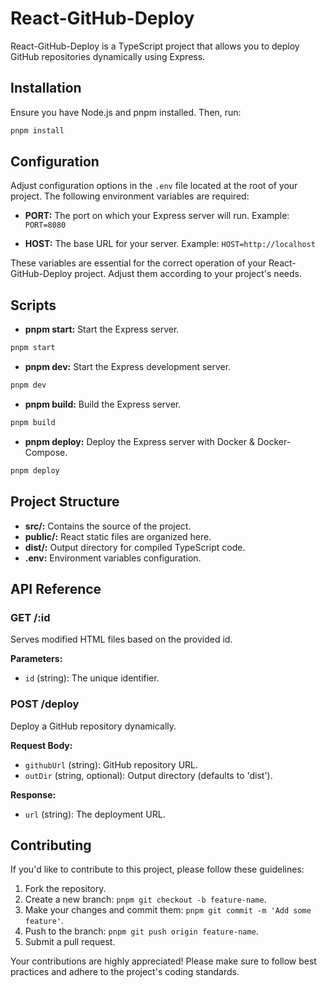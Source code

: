 # React-GitHub-Deploy

React-GitHub-Deploy is a TypeScript project that allows you to deploy GitHub repositories dynamically using Express.

## Installation

Ensure you have Node.js and pnpm installed. Then, run:

```bash
pnpm install
```

## Configuration

Adjust configuration options in the `.env` file located at the root of your project. The following environment variables are required:

- **PORT:** The port on which your Express server will run. Example: `PORT=8080`

- **HOST:** The base URL for your server. Example: `HOST=http://localhost`

These variables are essential for the correct operation of your React-GitHub-Deploy project. Adjust them according to your project's needs.

## Scripts

- **pnpm start:** Start the Express server.
  
```bash
pnpm start
```

- **pnpm dev:** Start the Express development server.
  
```bash
pnpm dev
```

- **pnpm build:** Build the Express server.
  
```bash
pnpm build
```

- **pnpm deploy:** Deploy the Express server with Docker & Docker-Compose.
  
```bash
pnpm deploy
```


## Project Structure

- **src/:** Contains the source of the project.
- **public/:** React static files are organized here.
- **dist/:** Output directory for compiled TypeScript code.
- **.env:** Environment variables configuration.

## API Reference

### GET /:id

Serves modified HTML files based on the provided id.

**Parameters:**

- `id` (string): The unique identifier.

### POST /deploy

Deploy a GitHub repository dynamically.

**Request Body:**

- `githubUrl` (string): GitHub repository URL.
- `outDir` (string, optional): Output directory (defaults to 'dist').

**Response:**

- `url` (string): The deployment URL.


## Contributing

If you'd like to contribute to this project, please follow these guidelines:

1. Fork the repository.
2. Create a new branch: `pnpm git checkout -b feature-name`.
3. Make your changes and commit them: `pnpm git commit -m 'Add some feature'`.
4. Push to the branch: `pnpm git push origin feature-name`.
5. Submit a pull request.

Your contributions are highly appreciated! Please make sure to follow best practices and adhere to the project's coding standards.
